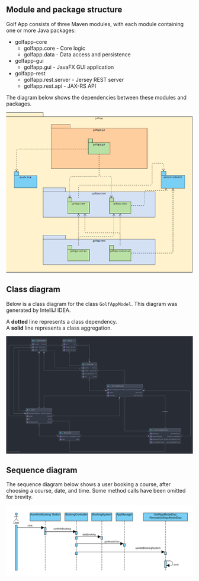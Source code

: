 ## Module and package structure

Golf App consists of three Maven modules, with each module containing one or more Java packages:

* golfapp-core
  * golfapp.core - Core logic
  * golfapp.data - Data access and persistence
* golfapp-gui
  * golfapp.gui - JavaFX GUI application
* golfapp-rest
  * golfapp.rest.server - Jersey REST server
  * golfapp.rest.api - JAX-RS API

The diagram below shows the dependencies between these modules and packages.

![PackageDiagram](./img/package_diagram.png "Package Diagram")

## Class diagram

Below is a class diagram for the class `GolfAppModel`. This diagram was generated by IntelliJ IDEA. <br>

A **dotted** line represents a class dependency.<br/>
A **solid** line represents a class aggregation. 

![ClassDiagram](./img/class_diagram.png "Class Diagram")

## Sequence diagram

The sequence diagram below shows a user booking a course, after choosing a course, date, and time.
Some method calls have been omitted for brevity.

![SequenceDiagram](./img/sequence_diagram.png "Sequence Diagram")
